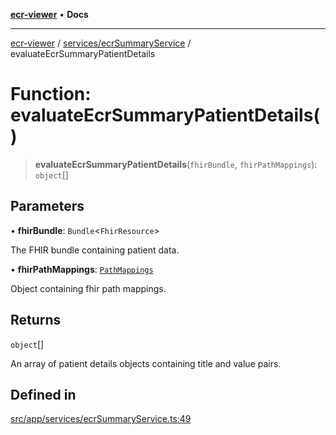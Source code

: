 [**ecr-viewer**](../../../README.md) • **Docs**

***

[ecr-viewer](../../../README.md) / [services/ecrSummaryService](../README.md) / evaluateEcrSummaryPatientDetails

# Function: evaluateEcrSummaryPatientDetails()

> **evaluateEcrSummaryPatientDetails**(`fhirBundle`, `fhirPathMappings`): `object`[]

## Parameters

• **fhirBundle**: `Bundle`\<`FhirResource`\>

The FHIR bundle containing patient data.

• **fhirPathMappings**: [`PathMappings`](../../../utils/interfaces/PathMappings.md)

Object containing fhir path mappings.

## Returns

`object`[]

An array of patient details objects containing title and value pairs.

## Defined in

[src/app/services/ecrSummaryService.ts:49](https://github.com/CDCgov/phdi/blob/fa63a85e5b4651bdfc0d25ecc23a67e11fbcba18/containers/ecr-viewer/src/app/services/ecrSummaryService.ts#L49)
